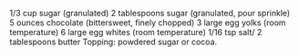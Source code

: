 1/3 cup sugar (granulated)
2 tablespoons sugar (granulated, pour sprinkle)
5 ounces chocolate (bittersweet, finely chopped)
3 large egg yolks (room temperature)
6 large egg whites (room temperature)
1/16 tsp salt/
2 tablespoons butter
Topping: powdered sugar or cocoa.
